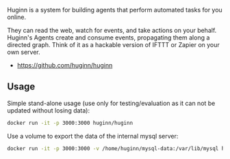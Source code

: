 Huginn is a system for building agents that perform automated tasks for you online. 

They can read the web, watch for events, and take actions on your behalf. 
Huginn's Agents create and consume events, propagating them along a directed graph. Think of it as a hackable version of IFTTT or Zapier on your own server.

- https://github.com/huginn/huginn

## Usage

Simple stand-alone usage (use only for testing/evaluation as it can not be updated without losing data):

```bash
docker run -it -p 3000:3000 huginn/huginn
```

Use a volume to export the data of the internal mysql server:

```bash
docker run -it -p 3000:3000 -v /home/huginn/mysql-data:/var/lib/mysql huginn/huginn
```

